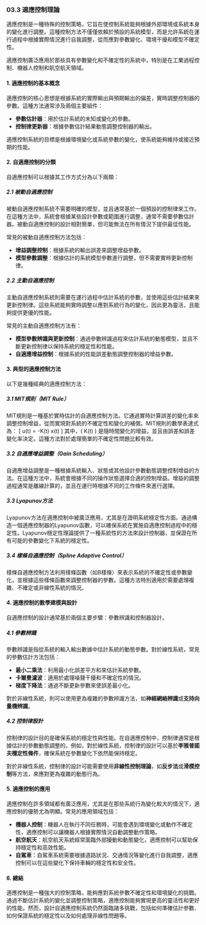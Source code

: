 ### 03.3 適應控制理論

適應控制是一種特殊的控制策略，它旨在使控制系統能夠根據外部環境或系統本身的變化進行調整。這種控制方法不僅僅依賴於預設的系統模型，而是允許系統在運行過程中根據實際情況進行自我調整，從而應對參數變化、環境干擾和模型不確定性。

適應控制廣泛應用於那些具有參數變化和不確定性的系統中，特別是在工業過程控制、機器人控制和航空航天領域。

#### 1. 適應控制的基本概念

適應控制的核心思想是根據系統的實際輸出與預期輸出的偏差，實時調整控制器的參數。這種方法通常涉及兩個主要組件：
- **參數估計器**：用於估計系統的未知或變化的參數。
- **控制律更新器**：根據參數估計結果動態調整控制器的輸出。

適應控制系統的目標是根據環境變化或系統參數的變化，使系統能夠維持或接近預期的性能。

#### 2. 自適應控制的分類

自適應控制可以根據其工作方式分為以下兩類：

##### 2.1 被動自適應控制

被動自適應控制系統不需要明確的模型，並且通常基於一個預設的控制律來工作。在這種方法中，系統會根據某些設計參數或範圍進行調整，通常不需要參數估計器。被動自適應控制的設計相對簡單，但可能無法在所有情況下提供最佳性能。

常見的被動自適應控制方法包括：
- **增益調整控制**：根據系統的輸出誤差來調整增益參數。
- **模型參數調整**：根據估計的系統模型參數進行調整，但不需要實時更新控制律。

##### 2.2 主動自適應控制

主動自適應控制系統則需要在運行過程中估計系統的參數，並使用這些估計結果來更新控制律。這些系統能夠實時調整以應對系統行為的變化，因此更為靈活，且能夠提供更優的性能。

常見的主動自適應控制方法有：
- **模型參數辨識與更新控制**：通過參數辨識過程來估計系統的動態模型，並且不斷更新控制律以保持系統的穩定性和性能。
- **自適應增益控制**：根據系統的性能誤差動態調整控制器的增益參數。

#### 3. 典型的適應控制方法

以下是幾種經典的適應控制方法：

##### 3.1 MIT規則（MIT Rule）

MIT規則是一種基於實時估計的自適應控制方法。它通過實時計算誤差的變化率來調整控制增益，從而實現對系統的不確定性和變化的補償。MIT規則的數學表達式為：
\[
u(t) = -K(t) x(t)
\]
其中，\( K(t) \) 是隨時間變化的增益，並且由誤差和誤差變化率決定。這種方法對於處理簡單的不確定性問題比較有效。

##### 3.2 自適應增益調整（Gain Scheduling）

自適應增益調整是一種根據系統輸入、狀態或其他設計參數動態調整控制增益的方法。在這種方法中，系統會根據不同的操作狀態選擇合適的控制增益。增益的調整過程通常是離線計算的，並且在運行時根據不同的工作條件來進行選擇。

##### 3.3 Lyapunov方法

Lyapunov方法在適應控制中被廣泛應用，尤其是在證明系統穩定性方面。通過構造一個適應控制器的Lyapunov函數，可以確保系統在實施自適應控制過程中的穩定性。Lyapunov穩定性理論提供了一種系統性的方法來設計控制器，並保證在所有可能的參數變化下系統的穩定性。

##### 3.4 樣條自適應控制（Spline Adaptive Control）

樣條自適應控制方法利用樣條函數（如B樣條）來表示系統的不確定性或參數變化，並根據這些樣條函數來調整控制器的參數。這種方法特別適用於需要處理複雜、不確定或非線性系統的情況。

#### 4. 適應控制的數學建模與設計

自適應控制的設計通常基於兩個主要步驟：參數辨識和控制器設計。

##### 4.1 參數辨識

參數辨識是指從系統的輸入輸出數據中估計系統的動態參數。對於線性系統，常見的參數估計方法包括：
- **最小二乘法**：利用最小化誤差平方和來估計系統參數。
- **卡爾曼濾波**：適用於處理噪聲干擾和不確定性的情況。
- **梯度下降法**：通過不斷更新參數來使誤差最小化。

對於非線性系統，則可以使用更為複雜的參數辨識方法，如**神經網絡辨識**或**支持向量機辨識**。

##### 4.2 控制律設計

控制律的設計目的是確保系統的穩定性與性能。在自適應控制中，控制律通常是根據估計的參數動態調整的。例如，對於線性系統，控制律的設計可以基於**李雅普諾夫穩定性條件**，確保系統在參數變化下依然能保持穩定。

對於非線性系統，控制律的設計可能需要使用**非線性控制理論**，如**反步法**或**滑模控制**等方法，來應對更為複雜的動態行為。

#### 5. 適應控制的應用

適應控制在許多領域都有廣泛應用，尤其是在那些系統行為變化較大的情況下，適應控制的優勢尤為明顯。常見的應用領域包括：
- **機器人控制**：機器人在執行不同任務時，可能會遇到環境變化或動作不確定性，適應控制可以讓機器人根據實際情況自動調整動作策略。
- **航空航天**：航空航天系統經常面臨外部擾動和動態變化，適應控制可以幫助保持穩定性和高效性能。
- **自駕車**：自駕車系統需要根據道路狀況、交通情況等變化進行自我調整，適應控制可以在這些變化下保持車輛的穩定性和安全性。

#### 6. 總結

適應控制是一種強大的控制策略，能夠應對系統參數不確定性和環境變化的挑戰。通過不斷估計系統的變化並調整控制策略，適應控制能夠實現更高的靈活性和更好的性能。然而，設計自適應控制系統仍然面臨諸多挑戰，包括如何準確估計參數、如何保證系統的穩定性以及如何處理非線性問題等。